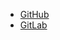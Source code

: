 - [GitHub](https://github.com/) <!-- TAGS: git, repository -->
- [GitLab](https://gitlab.com/) <!-- TAGS: git, repository -->
